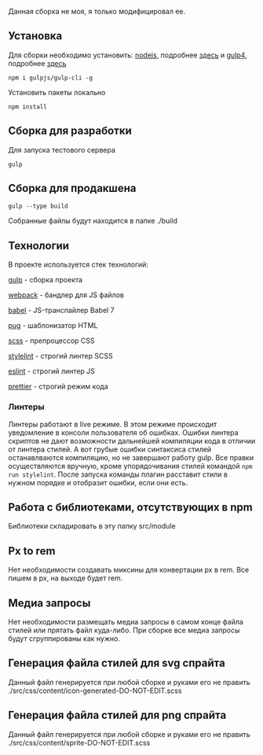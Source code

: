 Данная сборка не моя, я только модифицировал ее.

## Установка

Для сборки необходимо установить:
[nodejs](https://nodejs.org/en/), подробнее [здесь](https://nodejs.org/en/download/)
и
[gulp4](https://github.com/gulpjs/gulp), подробнее [здесь](https://demisx.github.io/gulp4/2015/01/15/install-gulp4.html)
```
npm i gulpjs/gulp-cli -g
```
Установить пакеты локально

```
npm install
```


## Сборка для разработки

Для запуска тестового сервера
```
gulp
```

## Сборка для продакшена

````
gulp --type build
````

Собранные файлы будут находится в папке ./build


## Технологии

В проекте используется стек технологий:

[gulp](https://github.com/gulpjs/gulp) - сборка проекта

[webpack](https://github.com/webpack/webpack) - бандлер для JS файлов

[babel](https://github.com/babel/babel) - JS-транспайлер Babel 7

[pug](https://github.com/pugjs/pug) - шаблонизатор HTML

[scss](https://github.com/sass) - препроцессор CSS

[stylelint](https://github.com/stylelint/stylelint) - строгий линтер SCSS

[eslint](https://github.com/eslint/eslint) - строгий линтер JS

[prettier](https://github.com/prettier/prettier) - строгий режим кода

### Линтеры
Линтеры работают в live режиме. В этом режиме происходит уведомление в консоли пользователя об ошибках.
Ошибки линтера скриптов не дают возможности дальнейшей компиляции кода в отличии от линтера стилей. А вот грубые ошибки синтаксиса стилей останавлваются компиляцию, но не завершают работу gulp.
Все правки осуществляются вручную, кроме упорядочивания стилей командой ```npm run stylelint```. 
После запуска команды плагин расставит стили в нужном порядке и отобразит ошибки, если они есть.

## Работа с библиотеками, отсутствующих в npm
Библиотеки складировать в эту папку src/module

## Px to rem
Нет необходимости создавать миксины для конвертации px в rem. Все пишем в px, на выходе будет rem.

## Медиа запросы
Нет необходимости размещать медиа запросы в самом конце файла стилей или прятать файл куда-либо.
При сборке все медиа запросы будут сгруппированы как нужно.

## Генерация файла стилей для svg спрайта
Данный файл генерируется при любой сборке и руками его не править ./src/css/content/icon-generated-DO-NOT-EDIT.scss

## Генерация файла стилей для png спрайта
Данный файл генерируется при любой сборке и руками его не править ./src/css/content/sprite-DO-NOT-EDIT.scss



